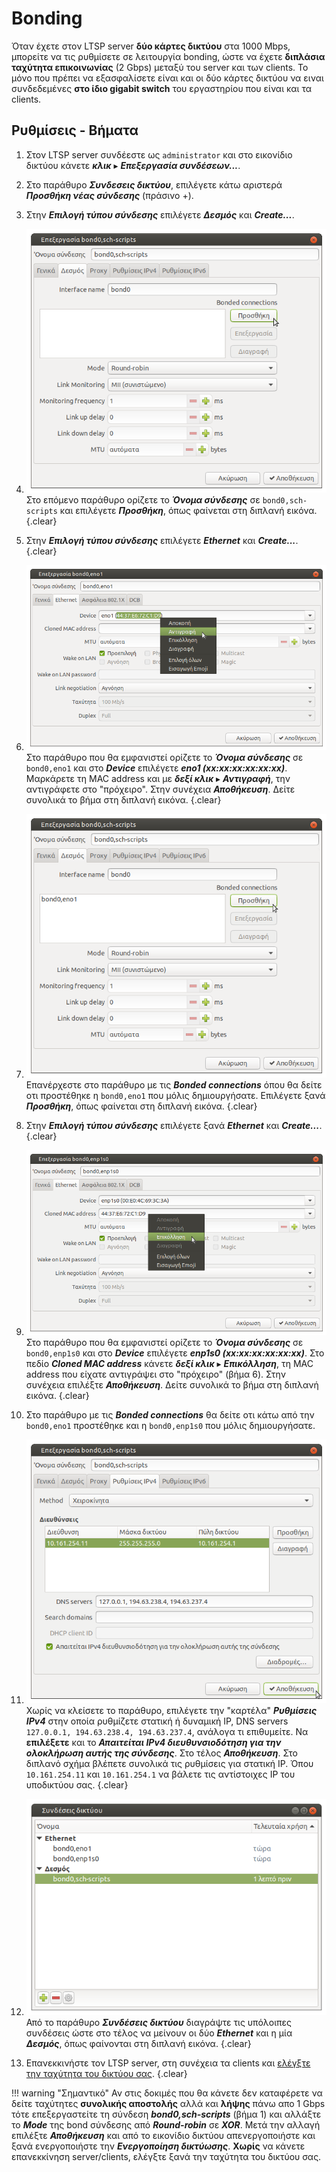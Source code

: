 # Bonding

Όταν έχετε στον LTSP server **δύο κάρτες δικτύου** στα 1000 Mbps, μπορείτε να
τις ρυθμίσετε σε λειτουργία bonding, ώστε να έχετε **διπλάσια ταχύτητα
επικοινωνίας** (2 Gbps) μεταξύ του server και των clients. Το μόνο που πρέπει
να εξασφαλίσετε είναι και οι δύο κάρτες δικτύου να ειναι συνδεδεμένες **στο
ίδιο gigabit switch** του εργαστηρίου που είναι και τα clients.

## Ρυθμίσεις - Βήματα

1.  Στον LTSP server συνδέεστε ως `administrator` και στο εικονίδιο δικτύου
    κάνετε ***κλικ*** ▸ ***Επεξεργασία συνδέσεων...***.

2.  Στο παράθυρο ***Συνδεσεις δικτύου***, επιλέγετε κάτω αριστερά ***Προσθήκη
    νέας σύνδεσης*** (πράσινο +).

3.  Στην ***Επιλογή τύπου σύνδεσης*** επιλέγετε ***Δεσμός*** και
    ***Create...***.

4.  [![](add_bonded_con.png)](add_bonded_con.png)
    Στο επόμενο παράθυρο ορίζετε το ***Όνομα σύνδεσης*** σε `bond0,sch-scripts`
    και επιλέγετε ***Προσθήκη***, όπως φαίνεται στη διπλανή εικόνα.
    {.clear}

5.  Στην ***Επιλογή τύπου σύνδεσης*** επιλέγετε ***Ethernet*** και
    ***Create...***.
    {.clear}

6.  [![](set_eth_name_dev_eno1_copy_mac.png)](set_eth_name_dev_eno1_copy_mac.png)
    Στο παράθυρο που θα εμφανιστεί ορίζετε το ***Όνομα σύνδεσης*** σε
    `bond0,eno1` και στο ***Device*** επιλέγετε ***eno1 (xx:xx:xx:xx:xx:xx)***.
    Μαρκάρετε τη MAC address και με ***δεξί κλικ*** ▸ ***Αντιγραφή***, την
    αντιγράφετε στο "πρόχειρο". Στην συνέχεια ***Αποθήκευση***. Δείτε συνολικά
    το βήμα στη διπλανή εικόνα.
    {.clear}

7.  [![](add_2nd_bonded_con.png)](add_2nd_bonded_con.png)
    Επανέρχεστε στο παράθυρο με τις ***Bonded connections*** όπου θα δείτε οτι
    προστέθηκε η `bond0,eno1` που μόλις δημιουργήσατε. Επιλέγετε ξανά
    ***Προσθήκη***, όπως φαίνεται στη διπλανή εικόνα.
    {.clear}

8.  Στην ***Επιλογή τύπου σύνδεσης*** επιλέγετε ξανά ***Ethernet*** και
    ***Create...***.
    {.clear}

9.  [![](set_eth_name_dev_enp1s0_paste_mac.png)](set_eth_name_dev_enp1s0_paste_mac.png)
    Στο παράθυρο που θα εμφανιστεί ορίζετε το ***Όνομα σύνδεσης*** σε
    `bond0,enp1s0` και στο ***Device*** επιλέγετε ***enp1s0
    (xx:xx:xx:xx:xx:xx)***. Στο πεδίο ***Cloned MAC address*** κάνετε ***δεξί
    κλικ*** ▸ ***Επικόλληση***, τη MAC address που είχατε αντιγράψει στο
    "πρόχειρο" (βήμα 6). Στην συνέχεια επιλέξτε ***Αποθήκευση***. Δείτε
    συνολικά το βήμα στη διπλανή εικόνα.
    {.clear}

10. Στο παράθυρο με τις ***Bonded connections*** θα δείτε οτι κάτω από την
    `bond0,eno1` προστέθηκε και η `bond0,enp1s0` που μόλις δημιουργήσατε.

11. [![](ipv4_settings.png)](ipv4_settings.png)
    Χωρίς να κλείσετε το παράθυρο, επιλέγετε την "καρτέλα" ***Ρυθμίσεις IPv4***
    στην οποία ρυθμίζετε στατική ή δυναμική IP, DNS servers `127.0.0.1,
    194.63.238.4, 194.63.237.4`, ανάλογα τι επιθυμείτε. Να **επιλέξετε** και το
    ***Απαιτείται IPv4 διευθυνσιοδότηση για την ολοκλήρωση αυτής της
    σύνδεσης***. Στο τέλος ***Αποθήκευση***. Στο διπλανό σχήμα βλέπετε συνολικά
    τις ρυθμίσεις για στατική IP. Όπου `10.161.254.11` και `10.161.254.1` να
    βάλετε τις αντίστοιχες IP του υποδικτύου σας.
    {.clear}

12. [![](add_new_con_final.png)](add_new_con_final.png)
    Από το παράθυρο ***Συνδέσεις δικτύου*** διαγράψτε τις υπόλοιπες συνδέσεις
    ώστε στο τέλος να μείνουν οι δύο ***Ethernet*** και η μία ***Δεσμός***,
    όπως φαίνονται στη διπλανή εικόνα.
    {.clear}

13. Επανεκκινήστε τον LTSP server, στη συνέχεια τα clients και [ελέγξτε την
    ταχύτητα του δικτύου σας](../../epoptes/lan-benchmark.md).
    {.clear}

!!! warning "Σημαντικό"
    Αν στις δοκιμές που θα κάνετε δεν καταφέρετε να δείτε ταχύτητες **συνολικής
    αποστολής** αλλά και **λήψης** πάνω απο 1 Gbps τότε επεξεργαστείτε τη
    σύνδεση ***bond0,sch-scripts*** (βήμα 1) και αλλάξτε το ***Mode*** της bond
    σύνδεσης από ***Round-robin*** σε ***XOR***. Μετά την αλλαγή επιλέξτε
    ***Αποθήκευση*** και από το εικονίδιο δικτύου απενεργοποιήστε και ξανά
    ενεργοποιήστε την ***Ενεργοποίηση δικτύωσης***. **Χωρίς** να κάνετε
    επανεκκίνηση server/clients, ελέγξτε ξανά την ταχύτητα του δικτύου σας.
